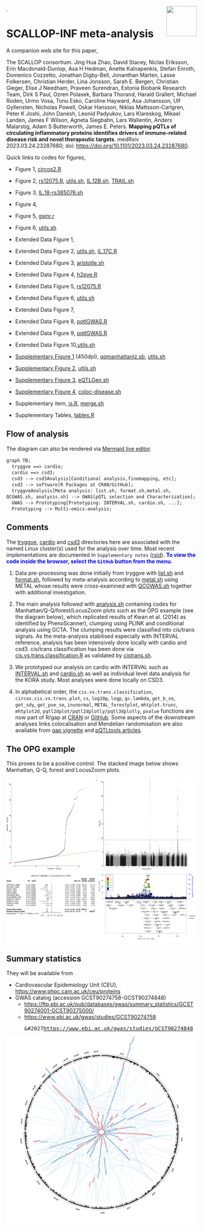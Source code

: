 <img src="https://connect.medrxiv.org/qr/qr_img.php?id=2023.03.24.23287680" align="right" width=80 height=80>.
# SCALLOP-INF meta-analysis

A companion web site for this paper, 

The SCALLOP consortium. Jing Hua Zhao, David Stacey, Niclas Eriksson, Erin Macdonald-Dunlop, Asa H Hedman, Anette Kalnapenkis, Stefan Enroth, Domenico Cozzetto, Jonathan Digby-Bell, Jonanthan Marten, Lasse Folkersen, Christian Herder, Lina Jonsson, Sarah E. Bergen, Christian Gieger, Elise J Needham, Praveen Surendran, Estonia Biobank Research Team, Dirk S Paul, Ozren Polasek, Barbara Thorand, Harald Grallert, Michael Roden, Urmo Vosa, Tonu Esko, Caroline Hayward, Asa Johansson, Ulf Gyllensten, Nicholas Powell, Oskar Hansson, Niklas Mattsson-Carlgren, Peter K Joshi, John Danesh, Leonid Padyukov, Lars Klareskog, Mikael Landen, James F Wilson, Agneta Siegbahn, Lars Wallentin, Anders Malarstig, Adam S Butterworth, James E. Peters.
**Mapping pQTLs of circulating inflammatory proteins identifies drivers of immune-related disease risk and novel therapeutic targets**.
medRxiv 2023.03.24.23287680; doi: <https://doi.org/10.1101/2023.03.24.23287680>.

Quick links to codes for figures,

- Figure 1, [circos2.R](https://github.com/jinghuazhao/INF/blob/master/rsid/circos2.R)
- Figure 2, [rs12075.R](https://github.com/jinghuazhao/INF/blob/master/rsid/rs12075.R), [utils.sh](https://github.com/jinghuazhao/INF/blob/master/rsid/utils.sh), [IL.12B.sh](https://github.com/jinghuazhao/INF/blob/master/csd3/IL.12B.sh), [TRAIL.sh](https://github.com/jinghuazhao/INF/blob/master/csd3/TRAIL.sh)
- Figure 3, [IL.18-rs385076.sh](https://github.com/jinghuazhao/INF/blob/master/rsid/IL.18-rs385076.sh)
- Figure 4,
- Figure 5, [gsmr.r](https://github.com/jinghuazhao/INF/blob/master/workflow/scripts/gsmr.r)
- Figure 6, [utils.sh](https://github.com/jinghuazhao/INF/blob/master/rsid/utils.sh)

- Extended Data Figure 1,
- Extended Data Figure 2, [utils.sh](https://github.com/jinghuazhao/INF/blob/master/rsid/utils.sh), [IL.17C.R](https://github.com/jinghuazhao/INF/blob/master/rsid/IL.17C.R)
- Extended Data Figure 3, [aristotle.sh](https://github.com/jinghuazhao/INF/blob/master/csd3/aristotle.sh)
- Extended Data Figure 4, [h2pve.R](https://github.com/jinghuazhao/INF/blob/master/rsid/h2pve.R)
- Extended Data Figure 5, [rs12075.R](https://github.com/jinghuazhao/INF/blob/master/rsid/rs12075.R)
- Extended Data Figure 6, [utils.sh](https://github.com/jinghuazhao/INF/blob/master/rsid/utils.sh)
- Extended Data Figure 7,
- Extended Data Figure 8, [pqtlGWAS.R](https://github.com/jinghuazhao/INF/blob/master/rsid/pqtlGWAS.R)
- Extended Data Figure 9, [pqtlGWAS.R](https://github.com/jinghuazhao/INF/blob/master/rsid/pqtlGWAS.R)
- Extended Data Figure 10,[utils.sh](https://github.com/jinghuazhao/INF/blob/master/rsid/utils.sh)

- [Supplementary Figure 1](doc/manhattan-qq.pdf) (450dpi), [qqmanhattanlz.sb](https://github.com/jinghuazhao/INF/blob/master/rsid/qqmanhattanlz.sb), [utils.sh](https://github.com/jinghuazhao/INF/blob/master/rsid/utils.sh)
- [Supplementary Figure 2](doc/fp-lz.pdf), [utils.sh](https://github.com/jinghuazhao/INF/blob/master/rsid/utils.sh)
- [Supplementary Figure 3](doc/eQTLGen-INF.pdf), [eQTLGen.sh](https://github.com/jinghuazhao/INF/blob/master/rsid/eQTLGen.sh)
- [Supplementary Figure 4](doc/GWAS-INF.pdf), [coloc-disease.sh](https://github.com/jinghuazhao/INF/blob/master/rsid/coloc-disease.sh)

- Supplementary item, [js.R](https://github.com/jinghuazhao/INF/blob/master/csd3/js.R), [merge.sh](https://github.com/jinghuazhao/INF/blob/master/csd3/merge.sh)

- Supplementary Tables, [tables.R](https://github.com/jinghuazhao/INF/blob/master/rsid/tables.R)


## Flow of analysis

The diagram can also be rendered via [Mermaid live editor](https://mermaid-js.github.io/mermaid-live-editor/).

```mermaid
graph TB;
  tryggve ==> cardio;
  cardio ==> csd3;
  csd3 --> csd3Analysis[Conditional analysis,finemapping, etc];
  csd3 --> software[R Packages at CRAN/GitHub]; 
  tryggveAnalysis[Meta analysis: list.sh, format.sh,metal.sh, QCGWAS.sh, analysis.sh] --> GWAS[pQTL selection and Characterization];
  GWAS --> Prototyping[Prototyping: INTERVAL.sh, cardio.sh, ...];
  Prototyping --> Multi-omics-analysis;
```

## Comments

The [tryggve](tryggve), [cardio](cardio) and [csd3](csd3) directories here are associated with the named Linux cluster(s) used for the analysis over time. Most recent implementations are documented in `Supplementary notes` ([rsid](rsid)). <font color="blue"><b>To view the code inside the browser, select the `GitHub` button from the menu.</b></font>

1. Data pre-processing was done initially from tryggve with [list.sh](tryggve/list.sh) and [format.sh](tryggve/format.sh), followed by meta-analysis according to [metal.sh](tryggve/metal.sh) using METAL whose results were cross-examined with [QCGWAS.sh](tryggve/QCGWAS.sh) together with additional investigation.

2. The main analysis followed with [analysis.sh](tryggve/analysis.sh) containing codes for Manhattan/Q-Q/forest/LocusZoom plots such as the OPG example (see the diagram below), which replicated results of Kwan et al. (2014) as identified by PhenoScanner), clumping using PLINK and conditional analysis using GCTA. The clumping results were classified into cis/trans signals. As the meta-analysis stabilised especially with INTERVAL reference, analysis has been intensively done locally with cardio and csd3. cis/trans classification has been done via [cis.vs.trans.classification.R](cardio/cis.vs.trans.classification.R) as validated by [cistrans.sh](cardio/cistrans.sh).

3. We prototyped our analysis on cardio with INTERVAL such as [INTERVAL.sh](tryggve/INTERVAL.sh) and [cardio.sh](cardio/cardio.sh) as well as individual level data analysis for the KORA study. Most analyses were done locally on CSD3.

4. In alphabetical order, the `cis.vs.trans.classification`, `circos.cis.vs.trans.plot`, `cs`, `log10p`, `logp`, `gc.lambda`, `get_b_se`, `get_sdy`, `get_pve_se`, `invnormal`, `METAL_forestplot`, `mhtplot.trunc`, `mhtplot2d`, `pqtl2dplot/pqtl2dplotly/pqtl3dplotly`, `pvalue` functions are now part of R/gap at [CRAN](https://CRAN.R-project.org/package=gap) or [GitHub](https://github.com/jinghuazhao/R/). Some aspects of the downstream analyses links colocalisation and Mendelian randomisation are also available from [gap vignette](https://jinghuazhao.github.io/R/vignettes/gap.html) and [pQTLtools articles](https://jinghuazhao.github.io/pQTLtools/articles/index.html).

## The OPG example

This proves to be a positive control. The stacked image below shows Manhattan, Q-Q, forest and LocusZoom plots.

<p align="center"><img src="doc/OPG.png"></p>

## Summary statistics

They will be available from 

* Cardiovascular Epidemiology Unit (CEU), <https://www.phpc.cam.ac.uk/ceu/proteins>
* GWAS catalog (accession GCST90274758-GCST90274848)
    - <https://ftp.ebi.ac.uk/pub/databases/gwas/summary_statistics/GCST90274001-GCST90275000/>
    - <https://www.ebi.ac.uk/gwas/studies/GCST90274758><pre>&#2027</pref><https://www.ebi.ac.uk/gwas/studies/GCST90274848>

<p align="center"><img src="doc/circos.png"></p>
